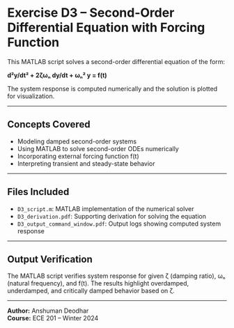 # Exercise D3 – Second-Order Differential Equation with Forcing Function

This MATLAB script solves a second-order differential equation of the form:

**d²y/dt² + 2ζωₙ dy/dt + ωₙ² y = f(t)**

The system response is computed numerically and the solution is plotted for visualization.

---

## Concepts Covered
- Modeling damped second-order systems
- Using MATLAB to solve second-order ODEs numerically
- Incorporating external forcing function f(t)
- Interpreting transient and steady-state behavior

---

## Files Included
- `D3_script.m`: MATLAB implementation of the numerical solver
- `D3_derivation.pdf`: Supporting derivation for solving the equation
- `D3_output_command_window.pdf`: Output logs showing computed system response

---

## Output Verification
The MATLAB script verifies system response for given ζ (damping ratio), ωₙ (natural frequency), and f(t). The results highlight overdamped, underdamped, and critically damped behavior based on ζ.

---

**Author:** Anshuman Deodhar  
**Course:** ECE 201 – Winter 2024  
